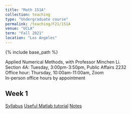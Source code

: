 ```yaml
---
title: "Math 151A"
collection: teaching
type: "Undergraduate course"
permalink: /teaching/F21/151A
venue: "UCLA"
term: "Fall 2021"
location: "Los Angeles"
---
```


{% include base_path %}

Applied Numerical Methods, with Professor Minchen Li. \
Section 4A: Tuesday, 3:00pm-3:50pm, Public Affairs 2232 \
Office hour: Thursday, 10:00am-11:00am, Zoom \
In-person office hours by appointment

## Week 1
[Syllabus](/files/151A/syllabus.pdf)
[Useful Matlab tutorial](https://www.math.stonybrook.edu/~bishop/classes/math331.F17/Learning_MATLAB.pdf)
[Notes](/files/151A/week1.pdf)
